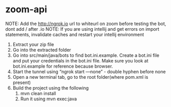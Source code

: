 # zoom-api

NOTE: Add the http://ngrok.io  url to whiteurl on zoom before testing the bot, dont add / after .io 
NOTE: If you are using intellij and get errors on import statements, invalidate caches and restart your intellij environment

1. Extract your zip file
2. Go into the extracted folder 
3. Go into src/main/java/bots to find bot.ini.example. Create a bot.ini file and put your credentials in the bot.ini file. Make sure you look at bot.ini.example for reference because browser. 
4. Start the tunnel using “ngrok start —none” - double hyphen before none
5. Open a new terminal tab, go to the root folder(where pom.xml is present)
6. Build the project using the following
    1. mvn clean install
    2. Run it using mvn exec:java
